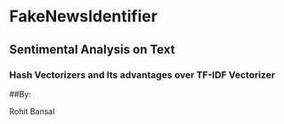# FakeNewsIdentifier

## Sentimental Analysis on Text

### Hash Vectorizers and Its advantages over TF-IDF Vectorizer

##By:

Rohit Bansal
